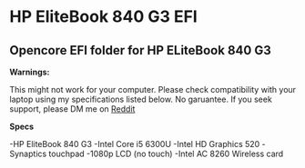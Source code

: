 # HP EliteBook 840 G3 EFI

## Opencore EFI folder for HP ELiteBook 840 G3

**Warnings:**

This might not work for your computer. Please check compatibility with your laptop using my specifications listed below. No garuantee. If you seek support, please DM me on [Reddit](https://reddit.com/u/randomappleboix)

**Specs**

 -HP EliteBook 840 G3
 -Intel Core i5 6300U
 -Intel HD Graphics 520
 -Synaptics touchpad
 -1080p LCD (no touch)
 -Intel AC 8260 Wireless card
